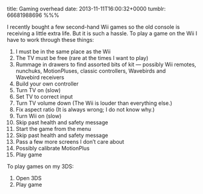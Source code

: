 title: Gaming overhead
date: 2013-11-11T16:00:32+0000
tumblr: 66681988696
%%%

I recently bought a few second-hand Wii games so the old console is receiving a little extra life. But it is such a hassle. To play a game on the Wii I have to work through these things:

 1. I must be in the same place as the Wii
 1. The TV must be free (rare at the times I want to play)
 1. Rummage in drawers to find assorted bits of kit — possibly Wii remotes, nunchuks, MotionPluses, classic controllers, Wavebirds and Wavebird receivers
 1. Build your own controller
 1. Turn TV on (slow)
 1. Set TV to correct input
 1. Turn TV volume down (The Wii is louder than everything else.)
 1. Fix aspect ratio (It is always wrong; I do not know why.)
 1. Turn Wii on (slow)
 1. Skip past health and safety message
 1. Start the game from the menu
 1. Skip past health and safety message
 1. Pass a few more screens I don’t care about
 1. Possibly calibrate MotionPlus
 1. Play game

To play games on my 3DS:

 1. Open 3DS
 1. Play game
